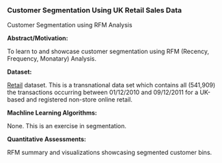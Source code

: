 ### Customer Segmentation Using UK Retail Sales Data

Customer Segmentation using RFM Analysis

__Abstract/Motivation:__

To learn to and showcase customer segmentation using RFM (Recency, Frequency, Monatary) Analysis.

__Dataset:__

[Retail](http://archive.ics.uci.edu/ml/datasets/online+retail) dataset. This is a transnational data set which contains all (541,909) the transactions occurring between 01/12/2010 and 09/12/2011 for a UK-based and registered non-store online retail.

__Machline Learning Algorithms:__

None. This is an exercise in segmentation.

__Quantitative Assessments:__

RFM summary and visualizations showcasing segmented customer bins.
